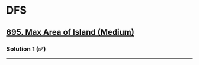 # DFS

## [695. Max Area of Island (Medium)](https://leetcode.com/problems/max-area-of-island/)

### Solution 1 (✅)





---

